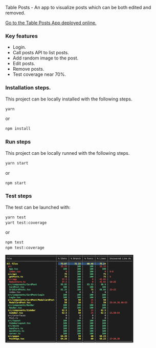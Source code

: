 
Table Posts - An app to visualize posts which can be both edited and removed.

<a href="https://leafy-semifreddo-cd3cef.netlify.app/">
 
  Go to the Table Posts App deployed online.
</a>

### Key features

- Login.
- Call posts API to list posts.
- Add random image to the post.
- Edit posts.
- Remove posts.
- Test coverage near 70%.

### Installation steps.
This project can be locally installed with the following steps.
```bash
yarn
```
or
```bash
npm install
```

### Run steps
This project can be locally runned with the following steps.

```bash
yarn start
```
or
```bash
npm start
```

### Test steps
The test can be launched with:
```bash
yarn test
yart test:coverage
```
or
```bash
npm test
npm test:coverage
```

  <img alt="Test Coverage" src="./src/Images/test-coverage.png" width="400" />

